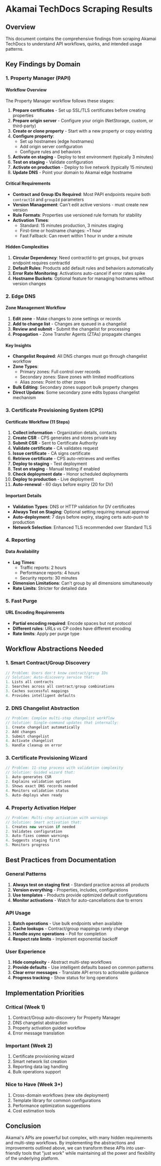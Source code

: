 # Akamai TechDocs Scraping Results

## Overview
This document contains the comprehensive findings from scraping Akamai TechDocs to understand API workflows, quirks, and intended usage patterns.

## Key Findings by Domain

### 1. Property Manager (PAPI)

#### Workflow Overview
The Property Manager workflow follows these stages:
1. **Prepare certificates** - Set up SSL/TLS certificates before creating properties
2. **Prepare origin server** - Configure your origin (NetStorage, custom, or third-party)
3. **Create or clone property** - Start with a new property or copy existing
4. **Configure property**:
   - Set up hostnames (edge hostnames)
   - Add origin server configuration
   - Configure rules and behaviors
5. **Activate on staging** - Deploy to test environment (typically 3 minutes)
6. **Test on staging** - Validate configuration
7. **Activate on production** - Deploy to live network (typically 15 minutes)
8. **Update DNS** - Point your domain to Akamai edge hostname

#### Critical Requirements
- **Contract and Group IDs Required**: Most PAPI endpoints require both `contractId` and `groupId` parameters
- **Version Management**: Can't edit active versions - must create new version
- **Rule Formats**: Properties use versioned rule formats for stability
- **Activation Times**:
  - Standard: 15 minutes production, 3 minutes staging
  - First-time or hostname changes: ~1 hour
  - Fast Fallback: Can revert within 1 hour in under a minute

#### Hidden Complexities
1. **Circular Dependency**: Need contractId to get groups, but groups endpoint requires contractId
2. **Default Rules**: Products add default rules and behaviors automatically
3. **Error Rate Monitoring**: Activations auto-cancel if error rates spike
4. **Hostname Buckets**: Optional feature for managing hostnames without version changes

### 2. Edge DNS

#### Zone Management Workflow
1. **Edit zone** - Make changes to zone settings or records
2. **Add to change list** - Changes are queued in a changelist
3. **Review and submit** - Submit the changelist for processing
4. **Propagation** - Zone Transfer Agents (ZTAs) propagate changes

#### Key Insights
- **Changelist Required**: All DNS changes must go through changelist workflow
- **Zone Types**:
  - Primary zones: Full control over records
  - Secondary zones: Slave zones with limited modifications
  - Alias zones: Point to other zones
- **Bulk Editing**: Secondary zones support bulk property changes
- **Direct Updates**: Some secondary zone edits bypass changelist mechanism

### 3. Certificate Provisioning System (CPS)

#### Certificate Workflow (11 Steps)
1. **Collect information** - Organization details, contacts
2. **Create CSR** - CPS generates and stores private key
3. **Submit CSR** - Sent to Certificate Authority
4. **Validate certificate** - CA validates request
5. **Issue certificate** - CA signs certificate
6. **Retrieve certificate** - CPS auto-retrieves and verifies
7. **Deploy to staging** - Test deployment
8. **Test on staging** - Manual testing if enabled
9. **Check deployment date** - Honor scheduled deployments
10. **Deploy to production** - Live deployment
11. **Auto-renewal** - 60 days before expiry (20 for DV)

#### Important Details
- **Validation Types**: DNS or HTTP validation for DV certificates
- **Always Test on Staging**: Optional setting requiring manual approval
- **Auto-deployment**: 7 days before expiry, staging certs auto-push to production
- **Network Selection**: Enhanced TLS recommended over Standard TLS

### 4. Reporting

#### Data Availability
- **Lag Times**:
  - Traffic reports: 2 hours
  - Performance reports: 4 hours
  - Security reports: 30 minutes
- **Dimension Limitations**: Can't group by all dimensions simultaneously
- **Rate Limits**: Stricter for detailed data

### 5. Fast Purge

#### URL Encoding Requirements
- **Partial encoding required**: Encode spaces but not protocol
- **Different rules**: URLs vs CP codes have different encoding
- **Rate limits**: Apply per purge type

## Workflow Abstractions Needed

### 1. Smart Contract/Group Discovery
```typescript
// Problem: Users don't know contract/group IDs
// Solution: Auto-discovery service that:
1. Lists all contracts
2. Searches across all contract/group combinations
3. Caches successful mappings
4. Provides intelligent defaults
```

### 2. DNS Changelist Abstraction
```typescript
// Problem: Complex multi-step changelist workflow
// Solution: Single-command updates that internally:
1. Create changelist automatically
2. Add changes
3. Submit changelist
4. Activate changelist
5. Handle cleanup on error
```

### 3. Certificate Provisioning Wizard
```typescript
// Problem: 11-step process with validation complexity
// Solution: Guided wizard that:
1. Auto-generates CSR
2. Explains validation options
3. Shows exact DNS records needed
4. Monitors validation status
5. Auto-deploys when ready
```

### 4. Property Activation Helper
```typescript
// Problem: Multi-step activation with warnings
// Solution: Smart activation that:
1. Creates new version if needed
2. Validates configuration
3. Auto-fixes common warnings
4. Suggests staging first
5. Monitors progress
```

## Best Practices from Documentation

### General Patterns
1. **Always test on staging first** - Standard practice across all products
2. **Version everything** - Properties, includes, configurations
3. **Use templates** - Products provide optimized default configurations
4. **Monitor activations** - Watch for auto-cancellations due to errors

### API Usage
1. **Batch operations** - Use bulk endpoints when available
2. **Cache lookups** - Contract/group mappings rarely change
3. **Handle async operations** - Poll for completion
4. **Respect rate limits** - Implement exponential backoff

### User Experience
1. **Hide complexity** - Abstract multi-step workflows
2. **Provide defaults** - Use intelligent defaults based on common patterns
3. **Clear error messages** - Translate API errors to actionable guidance
4. **Progress tracking** - Show status for long operations

## Implementation Priorities

### Critical (Week 1)
1. Contract/Group auto-discovery for Property Manager
2. DNS changelist abstraction
3. Property activation guided workflow
4. Error message translation

### Important (Week 2)
1. Certificate provisioning wizard
2. Smart network list creation
3. Reporting data lag handling
4. Bulk operations support

### Nice to Have (Week 3+)
1. Cross-domain workflows (new site deployment)
2. Template library for common configurations
3. Performance optimization suggestions
4. Cost estimation tools

## Conclusion

Akamai's APIs are powerful but complex, with many hidden requirements and multi-step workflows. By implementing the abstractions and improvements outlined above, we can transform these APIs into user-friendly tools that "just work" while maintaining all the power and flexibility of the underlying platform.